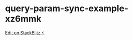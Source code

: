 # query-param-sync-example-xz6mmk

[Edit on StackBlitz ⚡️](https://stackblitz.com/edit/query-param-sync-example-xz6mmk)